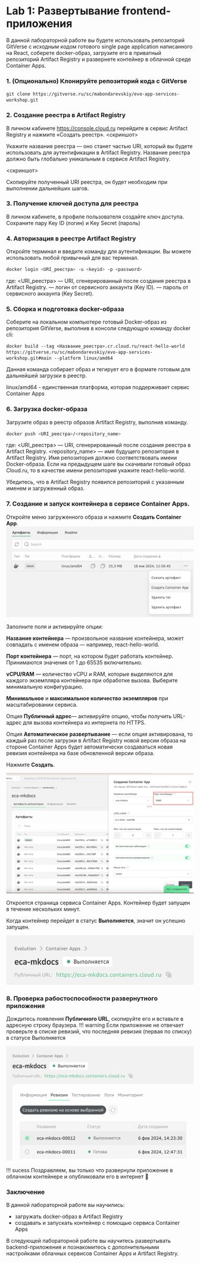 # Lab 1: Развертывание frontend-приложения

В данной лабораторной работе вы будете использовать репозиторий GitVerse с исходным кодом готового single page application написанного на React, соберете docker-образ, загрузите его в приватный репозиторий Artifact Registry и развернете контейнер в облачной среде Container Apps.

### 1. (Опционально) Клонируйте репозиторий кода c GitVerse

```
git clone https://gitverse.ru/sc/mabondarevskiy/evo-app-services-workshop.git
``` 

### 2. Создание реестра в Artifact Registry
В личном кабинете https://console.cloud.ru перейдите в сервис Artifact Registry и нажмите «Создать реестр».
<скриншот>

Укажите название реестра — оно станет частью URI, который вы будете использовать для аутентификации в Artifact Registry. Название реестра должно быть глобально уникальным в сервисе Artifact Registry. 

<скриншот>

Скопируйте полученный URI реестра, он будет необходим при выполнении дальнейших шагов. 

### 3. Получение ключей доступа для реестра
В личном кабинете, в профиле пользователя создайте ключ доступа. Сохраните пару Key ID (логин) и Key Secret (пароль) 

### 4. Авторизация в реестре Artifact Registry 
Откройте терминал и введите команду для аутентификации. Вы можете использовать любой привычный для вас терминал.

```bash
docker login <URI_реестра> -u <keyid> -p <password>
```
где: 
<URI_реестра> — URI, сгенерированный после создания реестра в Artifact Registry.
<keyid> — логин от сервисного аккаунта (Key ID).
<password> — пароль от сервисного аккаунта (Key Secret).


### 5. Сборка и подготовка docker-образа

Cоберите на локальном компьютере готовый Docker-образ из репозитория GitVerse, выполнив в консоли следующую команду docker cli: 
```shell
docker build --tag <Название_реестра>.cr.cloud.ru/react-hello-world https://gitverse.ru/sc/mabondarevskiy/evo-app-services-workshop.git#main --platform linux/amd64
```
Данная команда собирает образ и тегирует его в формате готовым для дальнейшей загрузки в реестр.

linux/amd64 - единственная платформа, которая поддерживает сервис Container Apps

### 6. Загрузка docker-образа
Загрузите образ в реестр образов Artifact Registry, выполнив команду.
```bash
docker push <URI_реестра>/<repository_name>
```

где: 
<URI_реестра> — URI, сгенерированный после создания реестра в Artifact Registry.
<repository_name> — имя будущего репозитория в Artifact Registry. 
Имя репозитория должно соответствовать имени Docker-образа. Если на предыдущем шаге вы скачивали готовый образ Cloud.ru, то в качестве имени репозитория укажите react-hello-world.

Убедитесь, что в Artifact Registry появился репозиторий с указанным именем и загруженный образ.

### 7. Создание и запуск контейнера в сервисе Container Apps.
Откройте меню загруженного образа и нажмите **Создать Container App**. 
![revision-running](images/run_from_ar.png)


Заполните поля и активируйте опции:

**Название контейнера** — произвольное название контейнера, может совпадать с именем образа — например, react-hello-world.


**Порт контейнера** — порт, на котором будет работать контейнер.
Принимаются значения от 1 до 65535 включительно.


**vCPU/RAM** — количество vCPU и RAM, которые выделяются для каждого экземпляра контейнера при обработке вызова. Выберите минимальную конфигурацию.

**Минимальное** и **максимальное количество экземпляров** при масштабировании сервиса. 

Опция **Публичный адрес**— активируйте опцию, чтобы получить URL-адрес для вызова контейнера из интернета по HTTPS.

Опция **Автоматическое развертывание** — если опция активирована, то каждый раз после загрузки в Artifact Registry новой версии образа на стороне Container Apps будет автоматически создаваться новая ревизия контейнера на базе обновленной версии образа.

Нажмите **Создать**.

![run_from_ar_form](images/run_from_ar_form.png)

Откроется страница сервиса Container Apps. 
Контейнер будет запущен в течение нескольких минут.

Когда контейнер перейдет в статус **Выполняется**, значит он успешно запущен.

![revision-running](images/ca_running.png)


### 8. Проверка рабостоспособности развернутного приложения
Дождитесь появления **Публичного URL**, скопируйте его и вставьте в адресную строку браузера.
!!! warning
    Если приложение не отвечает проверьте в списке ревизий, что последняя ревизия (первая по списку) в статусе Выполняется

![revision-running](images/revision_running.png)
    
!!! sucess
    Поздравляем, вы только что развернули приложение в облачном контейнере и опубликовали его в интернет 🙌 

### Заключение
В данной лабораторной работе вы научились:

- загружать docker-образ в Artifact Registry
- создавать и запускать контейнер с помощью сервиса Container Apps

В следующей лабораторной работе вы научитесь развертывать backend-приложения и познакомитесь с дополнительными настройками облачных сервисов Container Apps и Artifact Registry.